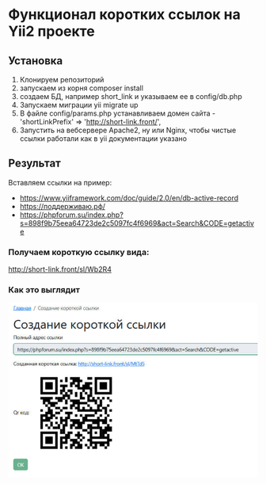 # Функционал коротких ссылок на Yii2 проекте

## Установка

1) Клонируем репозиторий
2) запускаем из корня composer install
3) создаем БД, например short_link и указываем ее в config/db.php
4) Запускаем миграции  yii migrate up
5) В файле config/params.php устанавливаем домен сайта - 'shortLinkPrefix' => 'http://short-link.front/',
6) Запустить на вебсервере Apache2, ну или Nginx, чтобы чистые ссылки работали как в yii документации указано

## Результат

Вставляем ссылки на пример:
  - https://www.yiiframework.com/doc/guide/2.0/en/db-active-record
  - https://поддерживаю.рф/
  - https://phpforum.su/index.php?s=898f9b75eea64723de2c5097fc4f6969&act=Search&CODE=getactive
  
### Получаем короткую ссылку вида:

http://short-link.front/sl/Wb2R4

### Как это выглядит

![Functionality of category we get](https://raw.githubusercontent.com/mgrechanik/short-links/refs/heads/main/slink.jpg "Короткие ссылки")

